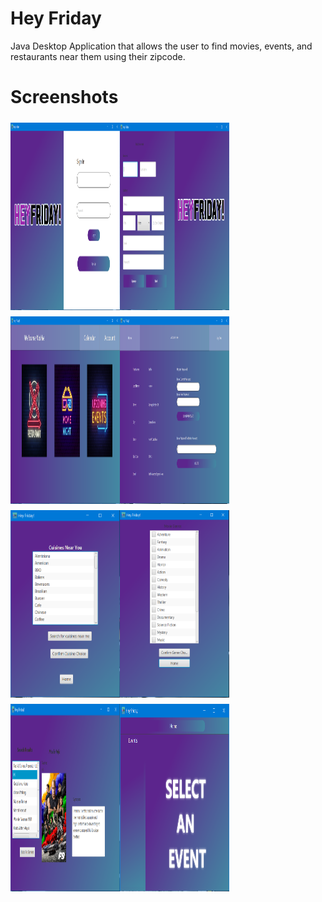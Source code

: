 # Hey Friday

Java Desktop Application that allows the user to find movies, events, and restaurants near them using their zipcode.

# Screenshots

<img src="/Screenshots/LogIn.png" vspace="5"   align= "left" height="300" width="175">
<img src="/Screenshots/SignUp.png" vspace="5"   align= "left" height="300" width="175">
<img src="/Screenshots/Home.png" vspace="5"   align= "left" height="300" width="175">
<img src="/Screenshots/Account.png" vspace="5"   align= "left" height="300" width="175">
<img src="/Screenshots/CuisineSearch.png" vspace="5"   align= "left" height="300" width="175">
<img src="/Screenshots/MovieSearch.png" vspace="5"   align= "left" height="300" width="175">
<img src="/Screenshots/MovieResult.png" vspace="5"   align= "left" height="300" width="175">
<img src="/Screenshots/Events.png" vspace="5"   align= "left" height="300" width="175">
